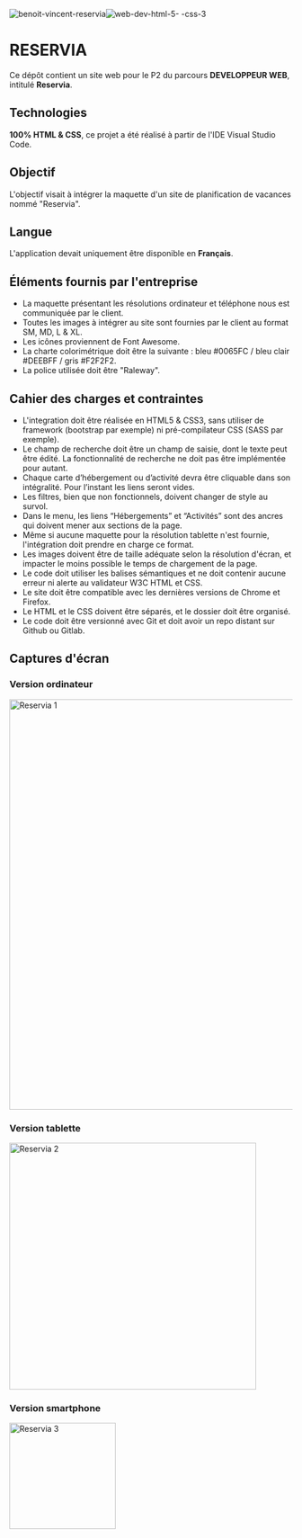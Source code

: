 ![benoit-vincent-reservia](https://github.com/benlinux1/001_BenoitVINCENT-RESERVIA/assets/78255467/1f8d44bc-8d8b-4055-9cf5-75f4797d3fd3)![web-dev-html-5- -css-3](https://github.com/benlinux1/001_BenoitVINCENT-RESERVIA/assets/78255467/9b1a72a9-f410-42b7-93c1-4a591a103f55)

# RESERVIA
Ce dépôt contient un site web pour le P2 du parcours **DEVELOPPEUR WEB**, intitulé **Reservia**.


## Technologies

**100% HTML & CSS**, ce projet a été réalisé à partir de l'IDE Visual Studio Code.


## Objectif

L'objectif visait à intégrer la maquette d'un site de planification de vacances nommé "Reservia".


## Langue

L'application devait uniquement être disponible en **Français**.


## Éléments fournis par l'entreprise

- La maquette présentant les résolutions ordinateur et téléphone nous est communiquée par le client.
- Toutes les images à intégrer au site sont fournies par le client au format SM, MD, L & XL.
- Les icônes proviennent de Font Awesome.
- La charte colorimétrique doit être la suivante : bleu #0065FC / bleu clair #DEEBFF / gris #F2F2F2.
- La police utilisée doit être "Raleway".


## Cahier des charges et contraintes

- L'integration doit être réalisée en HTML5 & CSS3, sans utiliser de framework (bootstrap par exemple) ni pré-compilateur CSS (SASS par exemple).
- Le champ de recherche doit être un champ de saisie, dont le texte peut être édité. La fonctionnalité de recherche ne doit pas être implémentée pour autant.
- Chaque carte d’hébergement ou d’activité devra être cliquable dans son intégralité. Pour l’instant les liens seront vides.
- Les filtres, bien que non fonctionnels, doivent changer de style au survol.
- Dans le menu, les liens “Hébergements” et “Activités” sont des ancres qui doivent mener aux sections de la page.
- Même si aucune maquette pour la résolution tablette n'est fournie, l'intégration doit prendre en charge ce format.
- Les images doivent être de taille adéquate selon la résolution d'écran, et impacter le moins possible le temps de chargement de la page.
- Le code doit utiliser les balises sémantiques et ne doit contenir aucune erreur ni alerte au validateur W3C HTML et CSS.
- Le site doit être compatible avec les dernières versions de Chrome et Firefox.
- Le HTML et le CSS doivent être séparés, et le dossier doit être organisé.
- Le code doit être versionné avec Git et doit avoir un repo distant sur Github ou Gitlab.


## Captures d'écran

### Version ordinateur 

<img width="730" alt="Reservia 1" src="https://github.com/benlinux1/BenoitVINCENT_2_21012021/assets/78255467/a745c066-0f28-434c-9632-8e3e13440dd5">
  
  

### Version tablette 

<img width="439" alt="Reservia 2" src="https://github.com/benlinux1/BenoitVINCENT_2_21012021/assets/78255467/327d53fc-e88c-4c88-bab1-6fe8e40049b7">
  


### Version smartphone

<img width="189" alt="Reservia 3" src="https://github.com/benlinux1/BenoitVINCENT_2_21012021/assets/78255467/28c1f1a4-4132-42ab-ad2d-b2125ea0db60">

